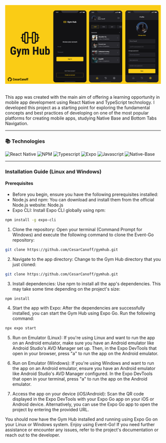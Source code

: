 <img src="./mobile/assets/banner.png" />

 <br />
  <br />

  <p>
    This app was created with the main aim of offering a learning opportunity in mobile app development using React Native and TypeScript technology. I developed this project as a starting point for exploring the fundamental concepts and best practices of developing on one of the most popular platforms for creating mobile apps, studying Native Base and Bottom Tabs Navigation.
  </p>

  ---

  <h3>📚 Technologies</h3>

  ![React Native](https://img.shields.io/badge/react_native-0d1117.svg?style=for-the-badge&logo=react&logoColor=FACC15)
  ![NPM](https://img.shields.io/badge/NPM-0d1117.svg?style=for-the-badge&logo=npm&logoColor=FACC15)
  ![Typescript](https://img.shields.io/badge/typescript-0d1117.svg?style=for-the-badge&logo=typescript&logoColor=FACC15)
  ![Expo](https://img.shields.io/badge/expo-0d1117?style=for-the-badge&logo=expo&logoColor=FACC15)
  ![Javascript](https://img.shields.io/badge/javascript-0d1117.svg?style=for-the-badge&logo=javascript&logoColor=FACC15)
  ![Native-Base](https://img.shields.io/badge/Native--Base-0d1117?style=for-the-badge&logo=react&logoColor=FACC15)

  ---

  ### Installation Guide (Linux and Windows)

  #### Prerequisites
  
  - Before you begin, ensure you have the following prerequisites installed:
  - Node.js and npm: You can download and install them from the official Node.js website: Node.js
  - Expo CLI: Install Expo CLI globally using npm:
  ```bash
  npm install -g expo-cli
  ```

  1. Clone the repository:
  Open your terminal (Command Prompt for Windows) and execute the following command to clone the Event-Go repository:
  ```bash
  git clone https://github.com/CesarCanoff/gymhub.git
  ```

  2. Navigate to the app directory:
  Change to the Gym Hub directory that you just cloned:
  ```bash
  git clone https://github.com/CesarCanoff/gymhub.git
  ```

  3. Install dependencies:
  Use npm to install all the app's dependencies. This may take some time depending on the project's size:
  ```bash
  npm install
  ```
  4. Start the app with Expo:
  After the dependencies are successfully installed, you can start the Gym Hub using Expo Go. Run the following command:
  ```bash
  npx expo start
  ```

  5. Run on Emulator (Linux):
  If you're using Linux and want to run the app on an Android emulator, make sure you have an
  Android emulator like Android Studio's AVD Manager set up. Then, in the Expo DevTools that open in your browser, press "a" to run the app on the Android emulator.

  6. Run on Emulator (Windows):
  If you're using Windows and want to run the app on an Android emulator, ensure you have an Android emulator like Android Studio's AVD Manager
  configured. In the Expo DevTools that open in your terminal, press "a" to run the app on the Android emulator.

  7. Access the app on your device (iOS/Android):
  Scan the QR code displayed in the Expo DevTools with your Expo Go app on your iOS or Android device. Alternatively, you can use the Expo Go app to open the project by entering the provided URL.

  You should now have the Gym Hub installed and running using Expo Go on your Linux or Windows system.
  Enjoy using Event-Go! If you need further assistance or encounter any issues, refer to the project's documentation or reach out to the developer.
